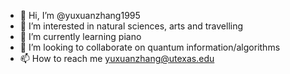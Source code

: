 - 👋 Hi, I’m @yuxuanzhang1995
- 👀 I’m interested in natural sciences, arts and travelling
- 🌱 I’m currently learning piano
- 🧡 I’m looking to collaborate on quantum information/algorithms
- 📫 How to reach me yuxuanzhang@utexas.edu
